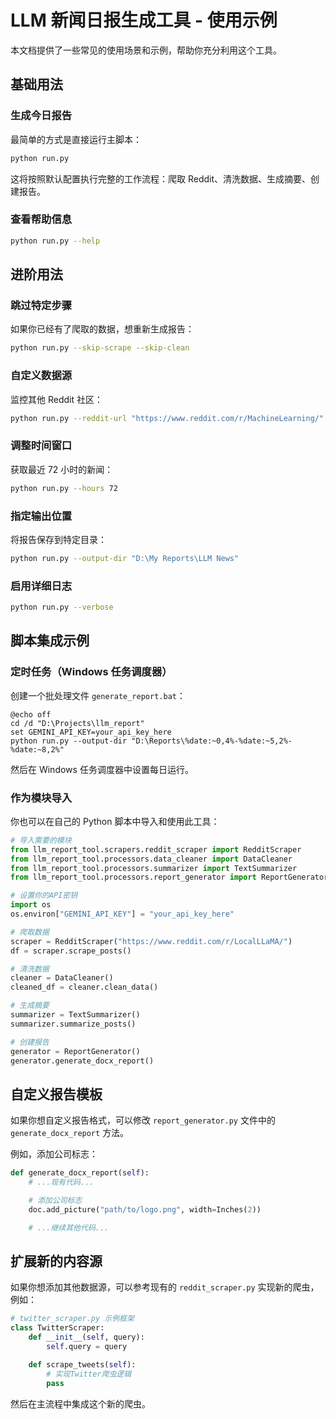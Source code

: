 # LLM 新闻日报生成工具 - 使用示例

本文档提供了一些常见的使用场景和示例，帮助你充分利用这个工具。

## 基础用法

### 生成今日报告

最简单的方式是直接运行主脚本：

```bash
python run.py
```

这将按照默认配置执行完整的工作流程：爬取 Reddit、清洗数据、生成摘要、创建报告。

### 查看帮助信息

```bash
python run.py --help
```

## 进阶用法

### 跳过特定步骤

如果你已经有了爬取的数据，想重新生成报告：

```bash
python run.py --skip-scrape --skip-clean
```

### 自定义数据源

监控其他 Reddit 社区：

```bash
python run.py --reddit-url "https://www.reddit.com/r/MachineLearning/"
```

### 调整时间窗口

获取最近 72 小时的新闻：

```bash
python run.py --hours 72
```

### 指定输出位置

将报告保存到特定目录：

```bash
python run.py --output-dir "D:\My Reports\LLM News"
```

### 启用详细日志

```bash
python run.py --verbose
```

## 脚本集成示例

### 定时任务（Windows 任务调度器）

创建一个批处理文件 `generate_report.bat`：

```batch
@echo off
cd /d "D:\Projects\llm_report"
set GEMINI_API_KEY=your_api_key_here
python run.py --output-dir "D:\Reports\%date:~0,4%-%date:~5,2%-%date:~8,2%"
```

然后在 Windows 任务调度器中设置每日运行。

### 作为模块导入

你也可以在自己的 Python 脚本中导入和使用此工具：

```python
# 导入需要的模块
from llm_report_tool.scrapers.reddit_scraper import RedditScraper
from llm_report_tool.processors.data_cleaner import DataCleaner
from llm_report_tool.processors.summarizer import TextSummarizer
from llm_report_tool.processors.report_generator import ReportGenerator

# 设置你的API密钥
import os
os.environ["GEMINI_API_KEY"] = "your_api_key_here"

# 爬取数据
scraper = RedditScraper("https://www.reddit.com/r/LocalLLaMA/")
df = scraper.scrape_posts()

# 清洗数据
cleaner = DataCleaner()
cleaned_df = cleaner.clean_data()

# 生成摘要
summarizer = TextSummarizer()
summarizer.summarize_posts()

# 创建报告
generator = ReportGenerator()
generator.generate_docx_report()
```

## 自定义报告模板

如果你想自定义报告格式，可以修改 `report_generator.py` 文件中的 `generate_docx_report` 方法。

例如，添加公司标志：

```python
def generate_docx_report(self):
    # ...现有代码...

    # 添加公司标志
    doc.add_picture("path/to/logo.png", width=Inches(2))

    # ...继续其他代码...
```

## 扩展新的内容源

如果你想添加其他数据源，可以参考现有的 `reddit_scraper.py` 实现新的爬虫，例如：

```python
# twitter_scraper.py 示例框架
class TwitterScraper:
    def __init__(self, query):
        self.query = query

    def scrape_tweets(self):
        # 实现Twitter爬虫逻辑
        pass
```

然后在主流程中集成这个新的爬虫。
